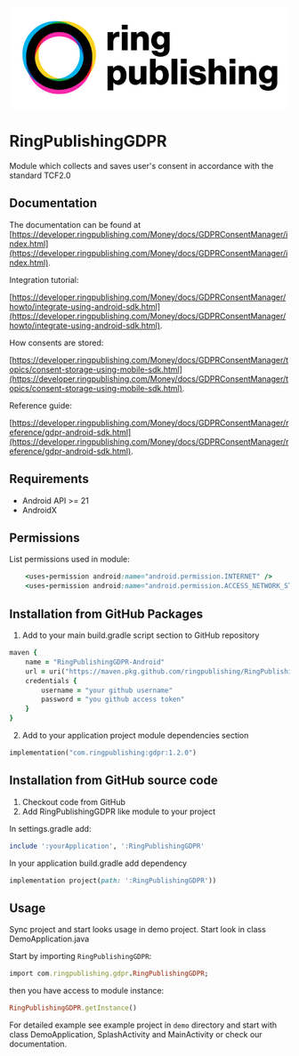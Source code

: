 ![RingPublishing](https://github.com/ringpublishing/RingPublishingGDPR-Android/raw/master/ringpublishing_logo.jpg)

# RingPublishingGDPR

Module which collects and saves user's consent in accordance with the standard TCF2.0

## Documentation

The documentation can be found at
[https://developer.ringpublishing.com/Money/docs/GDPRConsentManager/index.html](https://developer.ringpublishing.com/Money/docs/GDPRConsentManager/index.html).

Integration tutorial:

[https://developer.ringpublishing.com/Money/docs/GDPRConsentManager/howto/integrate-using-android-sdk.html](https://developer.ringpublishing.com/Money/docs/GDPRConsentManager/howto/integrate-using-android-sdk.html).

How consents are stored:

[https://developer.ringpublishing.com/Money/docs/GDPRConsentManager/topics/consent-storage-using-mobile-sdk.html](https://developer.ringpublishing.com/Money/docs/GDPRConsentManager/topics/consent-storage-using-mobile-sdk.html).

Reference guide:

[https://developer.ringpublishing.com/Money/docs/GDPRConsentManager/reference/gdpr-android-sdk.html](https://developer.ringpublishing.com/Money/docs/GDPRConsentManager/reference/gdpr-android-sdk.html).

## Requirements

- Android API >= 21
- AndroidX

## Permissions

List permissions used in module:
```ruby
    <uses-permission android:name="android.permission.INTERNET" />
    <uses-permission android:name="android.permission.ACCESS_NETWORK_STATE" />
```

## Installation from GitHub Packages

1. Add to your main build.gradle script section to GitHub repository
```ruby
maven {
    name = "RingPublishingGDPR-Android"
    url = uri("https://maven.pkg.github.com/ringpublishing/RingPublishingGDPR-Android")
    credentials {
        username = "your github username"
        password = "you github access token"
    }
}
```

2. Add to your application project module dependencies section
```ruby
implementation("com.ringpublishing:gdpr:1.2.0")
```

## Installation from GitHub source code
1. Checkout code from GitHub
2. Add RingPublishingGDPR like module to your project

In settings.gradle add:
```ruby
include ':yourApplication', ':RingPublishingGDPR'
```
In your application build.gradle add dependency
```ruby
implementation project(path: ':RingPublishingGDPR'))
```

## Usage

Sync project and start looks usage in demo project. Start look in class DemoApplication.java

Start by importing `RingPublishingGDPR`:

```ruby
import com.ringpublishing.gdpr.RingPublishingGDPR;
```

then you have access to module instance:

```ruby
RingPublishingGDPR.getInstance()
```

For detailed example see example project in `demo` directory and start with class DemoApplication, SplashActivity and MainActivity or check our documentation.
